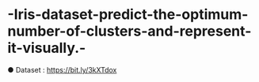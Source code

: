 # -Iris-dataset-predict-the-optimum-number-of-clusters-and-represent-it-visually.-
● Dataset : https://bit.ly/3kXTdox
